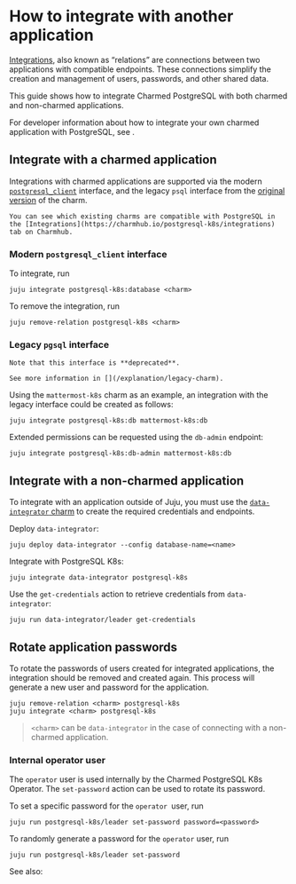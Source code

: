 # How to integrate with another application

[Integrations](https://juju.is/docs/juju/relation), also known as “relations” are connections between two applications with compatible endpoints. These connections simplify the creation and management of users, passwords, and other shared data.

This guide shows how to integrate Charmed PostgreSQL with both charmed and non-charmed applications.

For developer information about how to integrate your own charmed application with PostgreSQL, see [](/how-to/development/integrate-with-your-charm).

## Integrate with a charmed application

Integrations with charmed applications are supported via the modern [`postgresql_client`](https://github.com/canonical/charm-relation-interfaces/blob/main/interfaces/postgresql_client/v0/README.md) interface, and the legacy `psql` interface from the [original version](https://launchpad.net/postgresql-charm) of the charm.

```{note}
You can see which existing charms are compatible with PostgreSQL in the [Integrations](https://charmhub.io/postgresql-k8s/integrations) tab on Charmhub.
```

### Modern `postgresql_client` interface

To integrate, run
```text
juju integrate postgresql-k8s:database <charm>
```

To remove the integration, run
```text
juju remove-relation postgresql-k8s <charm>
```

### Legacy `pgsql` interface

```{caution}
Note that this interface is **deprecated**.

See more information in [](/explanation/legacy-charm).
```

Using the `mattermost-k8s` charm as an example, an integration with the legacy interface could be created as follows:
 ```text
juju integrate postgresql-k8s:db mattermost-k8s:db
```

Extended permissions can be requested using the `db-admin` endpoint:
```text
juju integrate postgresql-k8s:db-admin mattermost-k8s:db
```

## Integrate with a non-charmed application

To integrate with an application outside of Juju, you must use the [`data-integrator` charm](https://charmhub.io/data-integrator) to create the required credentials and endpoints.

Deploy `data-integrator`:
```text
juju deploy data-integrator --config database-name=<name>
```

Integrate with PostgreSQL K8s:
```text
juju integrate data-integrator postgresql-k8s
```

Use the `get-credentials` action to retrieve credentials from `data-integrator`:
```text
juju run data-integrator/leader get-credentials
```

## Rotate application passwords
To rotate the passwords of users created for integrated applications, the integration should be removed and created again. This process will generate a new user and password for the application.

```text
juju remove-relation <charm> postgresql-k8s
juju integrate <charm> postgresql-k8s
```
>`<charm>` can be `data-integrator` in the case of connecting with a non-charmed application.

### Internal operator user

The `operator` user is used internally by the Charmed PostgreSQL K8s Operator. The `set-password` action can be used to rotate its password.

To set a specific password for the `operator `user, run
```text
juju run postgresql-k8s/leader set-password password=<password>
```

To randomly generate a password for the `operator` user, run

```text
juju run postgresql-k8s/leader set-password
```

See also: [](/how-to/manage-passwords)
